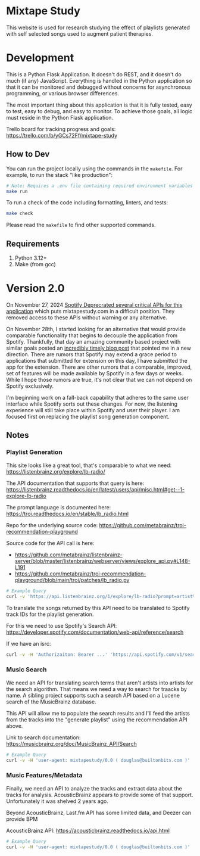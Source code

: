 # Mixtape Study

This website is used for research studying the effect of playlists generated with self selected songs used to augment patient therapies.

# Development

This is a Python Flask Application. It doesn't do REST, and it doesn't do much (if any) JavaScript. Everything is handled in the Python application so that it can be monitored and debugged without concerns for asynchronous programming, or various browser differences.

The most important thing about this application is that it is fully tested, easy to test, easy to debug, and easy to monitor. To achieve those goals, all logic must reside in the Python Flask application.

Trello board for tracking progress and goals: https://trello.com/b/yGCs72Ff/mixtape-study

## How to Dev

You can run the project locally using the commands in the `makefile`. For example, to run the stack "like production":

```bash
# Note: Requires a .env file containing required environment variables
make run
```

To run a check of the code including formatting, linters, and tests:

```bash
make check
```

Please read the `makefile` to find other supported commands.



## Requirements

1. Python 3.12+
2. Make (from gcc)


# Version 2.0

On November 27, 2024 [Spotify Deprecrated several critical APIs for this application](https://developer.spotify.com/blog/2024-11-27-changes-to-the-web-api) which puts mixtapestudy.com in a difficult position. They removed access to these APIs without warning or any alternative.

On November 28th, I started looking for an alternative that would provide comparable functionality that begins to decouple the application from Spotify. Thankfully, that day an amazing community based project with similar goals posted an [incredibly timely blog post](https://blog.metabrainz.org/2024/11/) that pointed me in a new direction.
There are rumors that Spotify may extend a grace period to applications that submitted for extension on this day, I have submitted the app for the extension. There are other rumors that a comparable, improved, set of features will be made available by Spotify in a few days or weeks.
While I hope those rumors are true, it's not clear that we can not depend on Spotify exclusively.

I'm beginning work on a fall-back capability that adheres to the same user interface while Spotify sorts out these changes. For now, the listening experience will still take place within Spotify and user their player.
I am focused first on replacing the playlist song generation component.

## Notes

### Playlist Generation

This site looks like a great tool, that's comparable to what we need: https://listenbrainz.org/explore/lb-radio/

The API documentation that supports that query is here: https://listenbrainz.readthedocs.io/en/latest/users/api/misc.html#get--1-explore-lb-radio

The prompt language is documented here: https://troi.readthedocs.io/en/stable/lb_radio.html

Repo for the underlying source code: https://github.com/metabrainz/troi-recommendation-playground

Source code for the API call is here: 

* https://github.com/metabrainz/listenbrainz-server/blob/master/listenbrainz/webserver/views/explore_api.py#L148-L191
* https://github.com/metabrainz/troi-recommendation-playground/blob/main/troi/patches/lb_radio.py

```bash
# Example Query
curl -v 'https://api.listenbrainz.org/1/explore/lb-radio?prompt=artist%3A(noah%20gundersen)&mode=easy' | jq
```

To translate the songs returned by this API need to be translated to Spotify track IDs for the playlist generation.

For this we need to use Spotify's Search API: https://developer.spotify.com/documentation/web-api/reference/search

If we have an isrc:

```bash
curl -v -H 'Authorizaiton: Bearer ...' 'https://api.spotify.com/v1/search?q=isrc%3AUSUM71313944&type=track' | jq
```

### Music Search

We need an API for translating search terms that aren't artists into artists for the search algorithm. That means we need a way to search for traacks by name. A sibling project supports such a search API based on a Lucene search of the MusicBrainz database.

This API will allow me to populate the search results and I'll feed the artists from the tracks into the "generate playlist" using the recommendation API above.

Link to search documentation: https://musicbrainz.org/doc/MusicBrainz_API/Search

```bash
# Example Query
curl -v -H 'user-agent: mixtapestudy/0.0 ( douglas@builtonbits.com )' 'https://musicbrainz.org/ws/2/recording?query=noah%20gundersen&fmt=json&limit=2' | jq '.recordings[0].id'
```

### Music Features/Metadata

Finally, we need an API to analyze the tracks and extract data about the tracks for analysis. AcousticBrainz appears to provide some of that support. Unfortunately it was shelved 2 years ago.

Beyond AcousticBrainz, Last.fm API has some limited data, and Deezer can provide BPM

AcousticBrainz API: https://acousticbrainz.readthedocs.io/api.html

```bash
# Example Query
curl -v -H 'user-agent: mixtapestudy/0.0 ( douglas@builtonbits.com )' 'https://acousticbrainz.org/api/v1/bc8a3cbf-6d03-494b-b040-0baeb845030d/high-level' | jq
```


